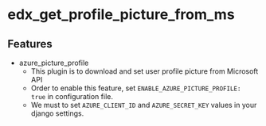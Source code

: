 # edx_get_profile_picture_from_ms

## Features

- azure_picture_profile
    - This plugin is to download and set user profile picture from Microsoft API
    - Order to enable this feature, set `ENABLE_AZURE_PICTURE_PROFILE: true` in configuration file. 
    - We must to set `AZURE_CLIENT_ID` and `AZURE_SECRET_KEY` values in your django settings.
